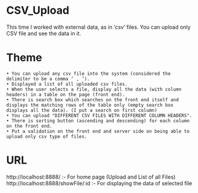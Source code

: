 # CSV_Upload
This time I worked with external data, as in ‘csv’ files. You can upload only CSV file and see the data in it.

# Theme
    • You can upload any csv file into the system (considered the delimiter to be a comma ‘ , ’).
    • Displayed a list of all uploaded csv files.
    • When the user selects a file, display all the data (with column headers) in a table on the page (front end).
    • There is search box which searches on the front end itself and displays the matching rows of the table only (empty search box displays all the data). (I put a search on first column)
    • You can upload "DIFFERENT CSV FILES WITH DIFFERENT COLUMN HEADERS".
    • There is sorting button (ascending and descending) for each column on the front end.
    • Put a validation on the front end and server side on being able to upload only csv type of files.
    
# URL
  http://localhost:8888/ :- For home page (Upload and List of all Files)
  http://localhost:8888/showFile/:id :- For displaying the data of selected file
